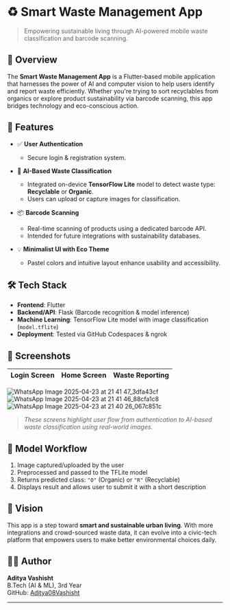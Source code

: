 # ♻️ Smart Waste Management App

> Empowering sustainable living through AI-powered mobile waste classification and barcode scanning.

## 📱 Overview

The **Smart Waste Management App** is a Flutter-based mobile application that harnesses the power of AI and computer vision to help users identify and report waste efficiently. Whether you're trying to sort recyclables from organics or explore product sustainability via barcode scanning, this app bridges technology and eco-conscious action.

## 🚀 Features

- ✅ **User Authentication**
  - Secure login & registration system.
  
- 📸 **AI-Based Waste Classification**
  - Integrated on-device **TensorFlow Lite** model to detect waste type: **Recyclable** or **Organic**.
  - Users can upload or capture images for classification.

- 📦 **Barcode Scanning**
  - Real-time scanning of products using a dedicated barcode API.
  - Intended for future integrations with sustainability databases.

- 💡 **Minimalist UI with Eco Theme**
  - Pastel colors and intuitive layout enhance usability and accessibility.

## 🛠️ Tech Stack

- **Frontend**: Flutter
- **Backend/API**: Flask (Barcode recognition & model inference)
- **Machine Learning**: TensorFlow Lite model with image classification (`model.tflite`)
- **Deployment**: Tested via GitHub Codespaces & ngrok

## 📸 Screenshots

| Login Screen | Home Screen | Waste Reporting |
|--------------|-------------|------------------|
![WhatsApp Image 2025-04-23 at 21 41 47_3dfa43cf](https://github.com/user-attachments/assets/e6184318-4ad0-4b8f-a365-6cc9ea78f61a)
![WhatsApp Image 2025-04-23 at 21 41 46_88cfa1c8](https://github.com/user-attachments/assets/d3f62611-1ea4-4b03-b6f8-f8dd6ba15873)
![WhatsApp Image 2025-04-23 at 21 40 26_067c851c](https://github.com/user-attachments/assets/fcecfe0c-dd97-41ff-9278-2ec9d60615a0)



> _These screens highlight user flow from authentication to AI-based waste classification using real-world images._

## 🧠 Model Workflow

1. Image captured/uploaded by the user
2. Preprocessed and passed to the TFLite model
3. Returns predicted class: `"O"` (Organic) or `"R"` (Recyclable)
4. Displays result and allows user to submit it with a short description

## 🎯 Vision

This app is a step toward **smart and sustainable urban living**. With more integrations and crowd-sourced waste data, it can evolve into a civic-tech platform that empowers users to make better environmental choices daily.

## 👨‍💻 Author

**Aditya Vashisht**  
B.Tech (AI & ML), 3rd Year  
GitHub: [Aditya08Vashisht](https://github.com/Aditya08Vashisht)

---

